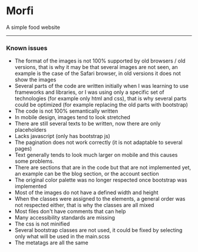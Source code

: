 # Morfi
A simple food website

---

### Known issues

* The format of the images is not 100% supported by old browsers / old versions, that is why it may be that several images are not seen, an example is the case of the Safari browser, in old versions it does not show the images
* Several parts of the code are written initially when I was learning to use frameworks and libraries, or I was using only a specific set of technologies (for example only html and css), that is why several parts could be optimized (for example replacing the old parts with bootstrap)
* The code is not 100% semantically written
* In mobile design, images tend to look stretched
* There are still several texts to be written, now there are only placeholders
* Lacks javascript (only has bootstrap js)
* The pagination does not work correctly (it is not adaptable to several pages)
* Text generally tends to look much larger on mobile and this causes some problems.
* There are sections that are in the code but that are not implemented yet, an example can be the blog section, or the account section
* The original color palette was no longer respected once bootstrap was implemented
* Most of the images do not have a defined width and height
* When the classes were assigned to the elements, a general order was not respected either, that is why the classes are all mixed
* Most files don't have comments that can help
* Many accessibility standards are missing
* The css is not minified
* Several bootstrap classes are not used, it could be fixed by selecting only what will be used in the main.scss
* The metatags are all the same
